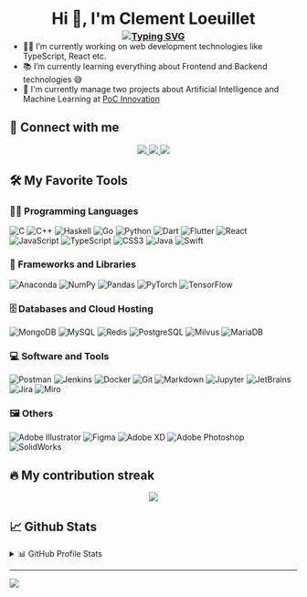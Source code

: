 <h1 align="center">Hi 👋, I'm Clement Loeuillet</h1>

<a href="https://laybraid.fr">
    <h3 align="center" style="margin-top: -15px; margin-bottom: -15px">
        <img src="https://readme-typing-svg.demolab.com?font=Fira+Code&pause=1000&center=true&vCenter=true&width=435&lines=Head+of+AI+at+%40PoCInnovation;FullStack+Developper;UI%2FUX+Designer" alt="Typing SVG" />
    </h3>
</a>

- 👨‍💻 I’m currently working on web development technologies like TypeScript, React etc.
- 📚 I’m currently learning everything about Frontend and Backend technologies 😅
- 🧮 I'm currently manage two projects about Artificial Intelligence and Machine Learning at <a href="https://github.com/PoCInnovation">PoC Innovation</a>

## 🤝 Connect with me
<p align="center">
    <a href="https://www.linkedin.com/in/clement-loeuillet">
        <img src="https://img.shields.io/badge/LinkedIn-0077B5?style=for-the-badge&logo=linkedin&logoColor=white">
    </a>
    <a href="https://discord.gg/sGXUXtf6G9">
        <img src="https://img.shields.io/badge/Discord-7289DA?style=for-the-badge&logo=discord&logoColor=white">
    </a>
    <a href="mailto:contact@laybraid.fr">
        <img src="https://img.shields.io/badge/MAIL-4ea94b?style=for-the-badge&logo=mail.ru&logoColor=white">
    </a>
</p>

## 🛠️ My Favorite Tools

### 👨‍💻 Programming Languages

![C](https://img.shields.io/badge/C-00599C?style=for-the-badge&logo=c&logoColor=white)
![C++](https://img.shields.io/badge/c++-%2300599C.svg?style=for-the-badge&logo=c%2B%2B&logoColor=white)
![Haskell](https://img.shields.io/badge/haskell-%235D4F85.svg?style=for-the-badge&logo=haskell&logoColor=white)
![Go](https://img.shields.io/badge/go-%2300ADD8.svg?style=for-the-badge&logo=go&logoColor=white)
![Python](https://img.shields.io/badge/python-3670A0?style=for-the-badge&logo=python&logoColor=ffdd54)
![Dart](https://img.shields.io/badge/dart-%230175C2.svg?style=for-the-badge&logo=dart&logoColor=white)
![Flutter](https://img.shields.io/badge/Flutter-%2302569B.svg?style=for-the-badge&logo=Flutter&logoColor=white)
![React](https://img.shields.io/badge/React-darkcyan?logo=react&logoColor=white&style=for-the-badge)
![JavaScript](https://img.shields.io/badge/JavaScript-FF9A00?style=for-the-badge&logo=javascript&logoColor=white)
![TypeScript](https://img.shields.io/badge/TypeScript-4ea94b?style=for-the-badge&logo=TypeScript&logoColor=white)
![CSS3](https://img.shields.io/badge/css3-%231572B6.svg?style=for-the-badge&logo=css3&logoColor=white)
![Java](https://img.shields.io/badge/java-%23ED8B00.svg?style=for-the-badge&logo=java&logoColor=white)
![Swift](https://img.shields.io/badge/swift-F54A2A?style=for-the-badge&logo=swift&logoColor=white)

### 🧰 Frameworks and Libraries

![Anaconda](https://img.shields.io/badge/Anaconda-%2344A833.svg?style=for-the-badge&logo=anaconda&logoColor=white)
![NumPy](https://img.shields.io/badge/numpy-%23013243.svg?style=for-the-badge&logo=numpy&logoColor=white)
![Pandas](https://img.shields.io/badge/pandas-%23150458.svg?style=for-the-badge&logo=pandas&logoColor=white)
![PyTorch](https://img.shields.io/badge/PyTorch-%23EE4C2C.svg?style=for-the-badge&logo=PyTorch&logoColor=white)
![TensorFlow](https://img.shields.io/badge/TensorFlow-%23FF6F00.svg?style=for-the-badge&logo=TensorFlow&logoColor=white)

### 🗄️ Databases and Cloud Hosting

![MongoDB](https://img.shields.io/badge/MongoDB-%234ea94b.svg?style=for-the-badge&logo=mongodb&logoColor=white)
![MySQL](https://img.shields.io/badge/mysql-%2300ADD8.svg?style=for-the-badge&logo=mysql&logoColor=white)
![Redis](https://img.shields.io/badge/redis-%23DD0031.svg?style=for-the-badge&logo=redis&logoColor=white)
![PostgreSQL](https://img.shields.io/badge/postgresql-%23316192.svg?style=for-the-badge&logo=postgresql&logoColor=white)
![Milvus](https://img.shields.io/badge/Milvus-%2300ADD8.svg?style=for-the-badge&logo=milvus&logoColor=white)
![MariaDB](https://img.shields.io/badge/MariaDB-%2300ADD8.svg?style=for-the-badge&logo=mariadb&logoColor=white)

### 💻 Software and Tools

![Postman](https://img.shields.io/badge/Postman-FF6C37?style=for-the-badge&logo=postman&logoColor=white)
![Jenkins](https://img.shields.io/badge/Jenkins-blue?logo=jenkins&logoColor=white&style=for-the-badge)
![Docker](https://img.shields.io/badge/Docker-%230db7ed.svg?style=for-the-badge&logo=docker&logoColor=white)
![Git](https://img.shields.io/badge/git-%23F05033.svg?style=for-the-badge&logo=git&logoColor=white)
![Markdown](https://img.shields.io/badge/markdown-%23000000.svg?style=for-the-badge&logo=markdown&logoColor=white)
![Jupyter](https://img.shields.io/badge/Jupyter-F37626?style=for-the-badge&logo=Jupyter&logoColor=white)
![JetBrains](https://img.shields.io/badge/JetBrains-000000?style=for-the-badge&logo=jetbrains&logoColor=white)
![Jira](https://img.shields.io/badge/Jira-0052CC?style=for-the-badge&logo=jira&logoColor=white)
![Miro](https://img.shields.io/badge/Miro-yellow?style=for-the-badge&logo=miro&logoColor=white)

### 🖼 Others

![Adobe Illustrator](https://img.shields.io/badge/adobeillustrator-%23FF9A00.svg?style=for-the-badge&logo=adobeillustrator&logoColor=white)
![Figma](https://img.shields.io/badge/figma-%23F24E1E.svg?style=for-the-badge&logo=figma&logoColor=white)
![Adobe XD](https://img.shields.io/badge/Adobe%20XD-470137?style=for-the-badge&logo=Adobe%20XD&logoColor=#FF61F6)
![Adobe Photoshop](https://img.shields.io/badge/adobephotoshop-%2331A8FF.svg?style=for-the-badge&logo=adobephotoshop&logoColor=white)
![SolidWorks](https://img.shields.io/badge/SolidWorks-0076D6?style=for-the-badge&logo=solidworks&logoColor=white)

<!--
### 👨🏽‍💻 Workspace
<p>
    <img alt="Macbook Pro M1" src="https://img.shields.io/badge/Apple-MacBook_Pro_M1-999999?style=for-the-badge&logo=apple&logoColor=white">
    <img alt="Spotify" src="https://img.shields.io/badge/Spotify-1ED760?&style=for-the-badge&logo=spotify&logoColor=white">
</p>-->

## 🔥 My contribution streak

<p align="center">
  <a href="https://github.com/DenverCoder1/github-readme-streak-stats">
    <img src="https://github-readme-streak-stats.herokuapp.com/?user=LayBraid#version3"/>
  </a>
</p>

## 📈 Github Stats

<details>
  <summary>📊 GitHub Profile Stats</summary>
  <br/>
  <a href="https://github.com/anuraghazra/github-readme-stats"><img alt="LayBraid's Github Stats" src="https://github-readme-stats.vercel.app/api?username=LayBraid&show_icons=true&count_private=true&hide=" /></a>
</details>

---
[![](https://visitcount.itsvg.in/api?id=LayBraid&icon=5&color=0)](https://visitcount.itsvg.in)
